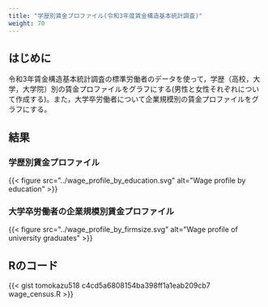 ```yaml
---
title: "学歴別賃金プロファイル(令和3年度賃金構造基本統計調査)"
weight: 70
---
```


## はじめに

令和3年賃金構造基本統計調査の標準労働者のデータを使って，学歴（高校，大学，大学院）別の賃金プロファイルをグラフにする(男性と女性それぞれについて作成する)。また，大学卒労働者について企業規模別の賃金プロファイルをグラフにする。

## 結果

### 学歴別賃金プロファイル

{{< figure src="../wage_profile_by_education.svg" alt="Wage profile by education" >}}


### 大学卒労働者の企業規模別賃金プロファイル

{{< figure src="../wage_profile_by_firmsize.svg" alt="Wage profile of university graduates" >}}

## Rのコード

{{< gist tomokazu518 c4cd5a6808154ba398ff1a1eab209cb7 wage_census.R >}}
